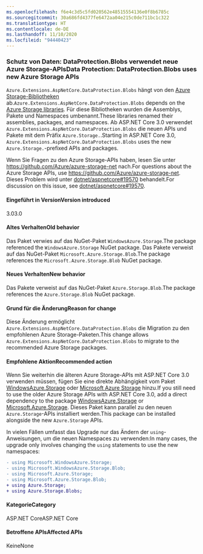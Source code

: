```yaml
---
ms.openlocfilehash: f6e4c3d5c5fd020562e48515554136e0f8b6785c
ms.sourcegitcommit: 30a686fd4377fe6472aa04e215c0de711bc1c322
ms.translationtype: HT
ms.contentlocale: de-DE
ms.lasthandoff: 11/10/2020
ms.locfileid: "94440423"
---
```

### <a name="data-protection-dataprotectionblobs-uses-new-azure-storage-apis"></a><span data-ttu-id="477ab-101">Schutz von Daten: DataProtection.Blobs verwendet neue Azure Storage-APIs</span><span class="sxs-lookup"><span data-stu-id="477ab-101">Data Protection: DataProtection.Blobs uses new Azure Storage APIs</span></span>

<span data-ttu-id="477ab-102">`Azure.Extensions.AspNetCore.DataProtection.Blobs` hängt von den [Azure Storage-Bibliotheken](https://github.com/Azure/azure-storage-net) ab.</span><span class="sxs-lookup"><span data-stu-id="477ab-102">`Azure.Extensions.AspNetCore.DataProtection.Blobs` depends on the [Azure Storage libraries](https://github.com/Azure/azure-storage-net).</span></span> <span data-ttu-id="477ab-103">Für diese Bibliotheken wurden die Assemblys, Pakete und Namespaces umbenannt.</span><span class="sxs-lookup"><span data-stu-id="477ab-103">These libraries renamed their assemblies, packages, and namespaces.</span></span> <span data-ttu-id="477ab-104">Ab ASP.NET Core 3.0 verwendet `Azure.Extensions.AspNetCore.DataProtection.Blobs` die neuen APIs und Pakete mit dem Präfix `Azure.Storage.`.</span><span class="sxs-lookup"><span data-stu-id="477ab-104">Starting in ASP.NET Core 3.0, `Azure.Extensions.AspNetCore.DataProtection.Blobs` uses the new `Azure.Storage.`-prefixed APIs and packages.</span></span>

<span data-ttu-id="477ab-105">Wenn Sie Fragen zu den Azure Storage-APIs haben, lesen Sie unter <https://github.com/Azure/azure-storage-net> nach.</span><span class="sxs-lookup"><span data-stu-id="477ab-105">For questions about the Azure Storage APIs, use <https://github.com/Azure/azure-storage-net>.</span></span> <span data-ttu-id="477ab-106">Dieses Problem wird unter [dotnet/aspnetcore#19570](https://github.com/dotnet/aspnetcore/issues/19570) behandelt.</span><span class="sxs-lookup"><span data-stu-id="477ab-106">For discussion on this issue, see [dotnet/aspnetcore#19570](https://github.com/dotnet/aspnetcore/issues/19570).</span></span>

#### <a name="version-introduced"></a><span data-ttu-id="477ab-107">Eingeführt in Version</span><span class="sxs-lookup"><span data-stu-id="477ab-107">Version introduced</span></span>

<span data-ttu-id="477ab-108">3.0</span><span class="sxs-lookup"><span data-stu-id="477ab-108">3.0</span></span>

#### <a name="old-behavior"></a><span data-ttu-id="477ab-109">Altes Verhalten</span><span class="sxs-lookup"><span data-stu-id="477ab-109">Old behavior</span></span>

<span data-ttu-id="477ab-110">Das Paket verwies auf das NuGet-Paket `WindowsAzure.Storage`.</span><span class="sxs-lookup"><span data-stu-id="477ab-110">The package referenced the `WindowsAzure.Storage` NuGet package.</span></span>
<span data-ttu-id="477ab-111">Das Pakete verweist auf das NuGet-Paket `Microsoft.Azure.Storage.Blob`.</span><span class="sxs-lookup"><span data-stu-id="477ab-111">The package references the `Microsoft.Azure.Storage.Blob` NuGet package.</span></span>

#### <a name="new-behavior"></a><span data-ttu-id="477ab-112">Neues Verhalten</span><span class="sxs-lookup"><span data-stu-id="477ab-112">New behavior</span></span>

<span data-ttu-id="477ab-113">Das Pakete verweist auf das NuGet-Paket `Azure.Storage.Blob`.</span><span class="sxs-lookup"><span data-stu-id="477ab-113">The package references the `Azure.Storage.Blob` NuGet package.</span></span>

#### <a name="reason-for-change"></a><span data-ttu-id="477ab-114">Grund für die Änderung</span><span class="sxs-lookup"><span data-stu-id="477ab-114">Reason for change</span></span>

<span data-ttu-id="477ab-115">Diese Änderung ermöglicht `Azure.Extensions.AspNetCore.DataProtection.Blobs` die Migration zu den empfohlenen Azure Storage-Paketen.</span><span class="sxs-lookup"><span data-stu-id="477ab-115">This change allows `Azure.Extensions.AspNetCore.DataProtection.Blobs` to migrate to the recommended Azure Storage packages.</span></span>

#### <a name="recommended-action"></a><span data-ttu-id="477ab-116">Empfohlene Aktion</span><span class="sxs-lookup"><span data-stu-id="477ab-116">Recommended action</span></span>

<span data-ttu-id="477ab-117">Wenn Sie weiterhin die älteren Azure Storage-APIs mit ASP.NET Core 3.0 verwenden müssen, fügen Sie eine direkte Abhängigkeit vom Paket [WindowsAzure.Storage](https://www.nuget.org/packages/WindowsAzure.Storage/) oder [Microsoft Azure Storage](https://www.nuget.org/packages/Microsoft.Azure.Storage.Blob/) hinzu.</span><span class="sxs-lookup"><span data-stu-id="477ab-117">If you still need to use the older Azure Storage APIs with ASP.NET Core 3.0, add a direct dependency to the package [WindowsAzure.Storage](https://www.nuget.org/packages/WindowsAzure.Storage/) or [Microsoft.Azure.Storage](https://www.nuget.org/packages/Microsoft.Azure.Storage.Blob/).</span></span> <span data-ttu-id="477ab-118">Dieses Paket kann parallel zu den neuen `Azure.Storage`-APIs installiert werden.</span><span class="sxs-lookup"><span data-stu-id="477ab-118">This package can be installed alongside the new `Azure.Storage` APIs.</span></span>

<span data-ttu-id="477ab-119">In vielen Fällen umfasst das Upgrade nur das Ändern der `using`-Anweisungen, um die neuen Namespaces zu verwenden:</span><span class="sxs-lookup"><span data-stu-id="477ab-119">In many cases, the upgrade only involves changing the `using` statements to use the new namespaces:</span></span>

```diff
- using Microsoft.WindowsAzure.Storage;
- using Microsoft.WindowsAzure.Storage.Blob;
- using Microsoft.Azure.Storage;
- using Microsoft.Azure.Storage.Blob;
+ using Azure.Storage;
+ using Azure.Storage.Blobs;
```

#### <a name="category"></a><span data-ttu-id="477ab-120">Kategorie</span><span class="sxs-lookup"><span data-stu-id="477ab-120">Category</span></span>

<span data-ttu-id="477ab-121">ASP.NET Core</span><span class="sxs-lookup"><span data-stu-id="477ab-121">ASP.NET Core</span></span>

#### <a name="affected-apis"></a><span data-ttu-id="477ab-122">Betroffene APIs</span><span class="sxs-lookup"><span data-stu-id="477ab-122">Affected APIs</span></span>

<span data-ttu-id="477ab-123">Keine</span><span class="sxs-lookup"><span data-stu-id="477ab-123">None</span></span>

<!-- 

#### Affected APIs

Not detectable via API analysis

-->
